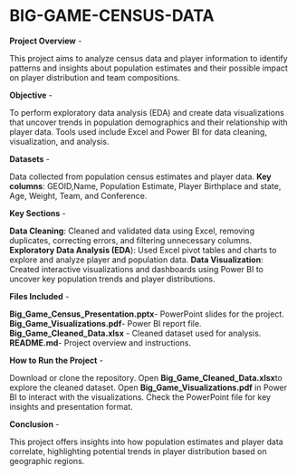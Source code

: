 # BIG-GAME-CENSUS-DATA

**Project Overview** -

This project aims to analyze census data and player information to identify patterns and insights about population estimates and their possible impact on player distribution and team compositions.

**Objective** -

To perform exploratory data analysis (EDA) and create data visualizations that uncover trends in population demographics and their relationship with player data. Tools used include Excel and Power BI for data cleaning, visualization, and analysis.

**Datasets** -

Data collected from population census estimates and player data.
**Key columns**: GEOID,Name, Population Estimate, Player Birthplace and state, Age, Weight, Team, and Conference.

**Key Sections** -

**Data Cleaning**: Cleaned and validated data using Excel, removing duplicates, correcting errors, and filtering unnecessary columns.
**Exploratory Data Analysis (EDA**): Used Excel pivot tables and charts to explore and analyze player and population data.
**Data Visualization**: Created interactive visualizations and dashboards using Power BI to uncover key population trends and player distributions.

**Files Included** -

**Big_Game_Census_Presentation.pptx**- PowerPoint slides for the project.
**Big_Game_Visualizations.pdf**- Power BI report file.
**Big_Game_Cleaned_Data.xlsx** - Cleaned dataset used for analysis.
**README.md**- Project overview and instructions.

**How to Run the Project** -

Download or clone the repository.
Open **Big_Game_Cleaned_Data.xlsx**to explore the cleaned dataset.
Open **Big_Game_Visualizations.pdf** in Power BI to interact with the visualizations.
Check the PowerPoint file for key insights and presentation format.

**Conclusion** -

This project offers insights into how population estimates and player data correlate, highlighting potential trends in player distribution based on geographic regions.

